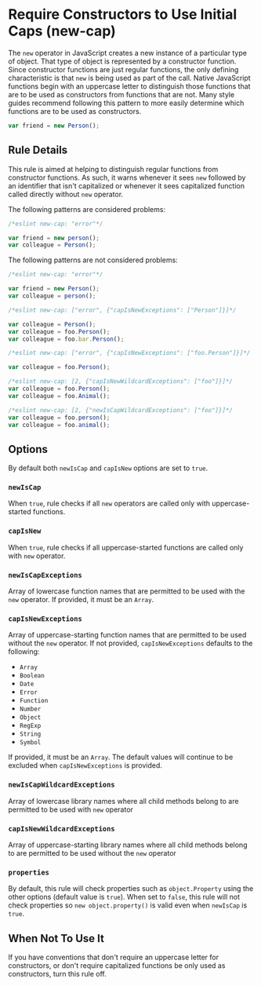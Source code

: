 # Require Constructors to Use Initial Caps (new-cap)

The `new` operator in JavaScript creates a new instance of a particular type of object. That type of object is represented by a constructor function. Since constructor functions are just regular functions, the only defining characteristic is that `new` is being used as part of the call. Native JavaScript functions begin with an uppercase letter to distinguish those functions that are to be used as constructors from functions that are not. Many style guides recommend following this pattern to more easily determine which functions are to be used as constructors.

```js
var friend = new Person();
```

## Rule Details

This rule is aimed at helping to distinguish regular functions from constructor functions. As such, it warns whenever it sees `new` followed by an identifier that isn't capitalized or whenever it sees capitalized function called directly without `new` operator.

The following patterns are considered problems:

```js
/*eslint new-cap: "error"*/

var friend = new person();
var colleague = Person();
```

The following patterns are not considered problems:

```js
/*eslint new-cap: "error"*/

var friend = new Person();
var colleague = person();
```

```js
/*eslint new-cap: ["error", {"capIsNewExceptions": ["Person"]}]*/

var colleague = Person();
var colleague = foo.Person();
var colleague = foo.bar.Person();
```

```js
/*eslint new-cap: ["error", {"capIsNewExceptions": ["foo.Person"]}]*/

var colleague = foo.Person();
```

```js
/*eslint new-cap: [2, {"capIsNewWildcardExceptions": ["foo"]}]*/
var colleague = foo.Person();
var colleague = foo.Animal();
```

```js
/*eslint new-cap: [2, {"newIsCapWildcardExceptions": ["foo"]}]*/
var colleague = foo.person();
var colleague = foo.animal();
```

## Options

By default both `newIsCap` and `capIsNew` options are set to `true`.

### `newIsCap`

When `true`, rule checks if all `new` operators are called only with uppercase-started functions.

### `capIsNew`

When `true`, rule checks if all uppercase-started functions are called only with `new` operator.

### `newIsCapExceptions`

Array of lowercase function names that are permitted to be used with the `new` operator.
If provided, it must be an `Array`.

### `capIsNewExceptions`

Array of uppercase-starting function names that are permitted to be used without the `new` operator. If not provided, `capIsNewExceptions` defaults to the following:

* `Array`
* `Boolean`
* `Date`
* `Error`
* `Function`
* `Number`
* `Object`
* `RegExp`
* `String`
* `Symbol`

If provided, it must be an `Array`. The default values will continue to be excluded when `capIsNewExceptions` is provided.

### `newIsCapWildcardExceptions`

Array of lowercase library names where all child methods belong to are permitted to be used with `new` operator

### `capIsNewWildcardExceptions`

Array of uppercase-starting library names where all child methods belong to are permitted to be used without the `new` operator

### `properties`

By default, this rule will check properties such as `object.Property` using the other options (default value is `true`). When set to `false`, this rule will not check properties so `new object.property()` is valid even when `newIsCap` is `true`.

## When Not To Use It

If you have conventions that don't require an uppercase letter for constructors, or don't require capitalized functions be only used as constructors, turn this rule off.
